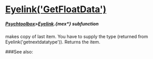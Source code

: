 # [Eyelink('GetFloatData')](Eyelink-GetFloatData) 
##### [Psychtoolbox](Psychtoolbox)>[Eyelink](Eyelink).{mex*} subfunction


 makes copy of last item. You have to supply the type (returned from  
Eyelink('getnextdatatype')). Returns the item.  


###See also:

